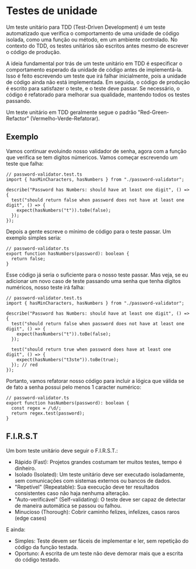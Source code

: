 # Testes de unidade

Um teste unitário para TDD (Test-Driven Development) é um teste automatizado que verifica o comportamento de uma unidade de código isolada, como uma função ou método, em um ambiente controlado. No contexto do TDD, os testes unitários são escritos antes mesmo de escrever o código de produção.

A ideia fundamental por trás de um teste unitário em TDD é especificar o comportamento esperado da unidade de código antes de implementá-la. Isso é feito escrevendo um teste que irá falhar inicialmente, pois a unidade de código ainda não está implementada. Em seguida, o código de produção é escrito para satisfazer o teste, e o teste deve passar. Se necessário, o código é refatorado para melhorar sua qualidade, mantendo todos os testes passando.

Um teste unitário em TDD geralmente segue o padrão "Red-Green-Refactor" (Vermelho-Verde-Refatorar).

## Exemplo

Vamos continuar evoluindo nosso validador de senha, agora com a função que verifica se tem digitos númericos. Vamos começar escrevendo um teste que falha:

```tsx
// password-validator.test.ts
import { hasMinCharacters, hasNumbers } from "./password-validator";

describe("Password has Numbers: should have at least one digit", () => {
  test("should return false when password does not have at least one digit", () => {
    expect(hasNumbers("t")).toBe(false);
  });
});
```

Depois a gente escreve o mínimo de código para o teste passar. Um exemplo simples seria:

```tsx
// password-validator.ts
export function hasNumbers(password): boolean {
  return false;
}
```

Esse código já seria o suficiente para o nosso teste passar. Mas veja, se eu adicionar um novo caso de teste passando uma senha que tenha dígitos numéricos, nosso teste irá falha:

```tsx
// password-validator.test.ts
import { hasMinCharacters, hasNumbers } from "./password-validator";

describe("Password has Numbers: should have at least one digit", () => {
  test("should return false when password does not have at least one digit", () => {
    expect(hasNumbers("t")).toBe(false);
  });

  test("should return true when password does have at least one digit", () => {
    expect(hasNumbers("t3ste")).toBe(true);
  }); // red
});
```

Portanto, vamos refatorar nosso código para incluir a lógica que válida se de fato a senha possui pelo menos 1 caracter numérico:

```tsx
// password-validator.ts
export function hasNumbers(password): boolean {
  const regex = /\d/;
  return regex.test(password);
}
```

## F.I.R.S.T

Um bom teste unitário deve seguir o F.I.R.S.T.:

- Rápido (Fast): Projetos grandes costumam ter muitos testes, tempo é dinheiro.
- Isolado (Isolated): Um teste unitário deve ser executado isoladamente, sem comunicações com sistemas externos ou bancos de dados.
- "Repetível" (Repeatable): Sua execução deve ter resultados consistentes caso não haja nenhuma alteração.
- "Auto-verificável" (Self-validating): O teste deve ser capaz de detectar de maneira automática se passou ou falhou.
- Minucioso (Thorough): Cobrir caminho felizes, infelizes, casos raros (edge cases)

E ainda:

- Simples: Teste devem ser fáceis de implementar e ler, sem repetição do código da função testada.
- Oportuno: A escrita de um teste não deve demorar mais que a escrita do código testado.
